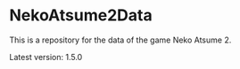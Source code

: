 # NekoAtsume2Data

This is a repository for the data of the game Neko Atsume 2.

Latest version: 1.5.0

